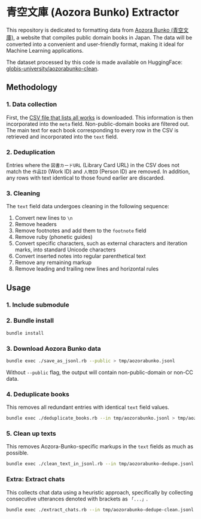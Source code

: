 # 青空文庫 (Aozora Bunko) Extractor
This repository is dedicated to formatting data from [Aozora Bunko (青空文庫)](https://www.aozora.gr.jp/), a website that compiles public domain books in Japan.
The data will be converted into a convenient and user-friendly format, making it ideal for Machine Learning applications.

The dataset processed by this code is made available on HuggingFace: [globis-university/aozorabunko-clean](https://huggingface.co/datasets/globis-university/aozorabunko-clean).

## Methodology 

### 1. Data collection 
First, the [CSV file that lists all works](https://www.aozora.gr.jp/index_pages/person_all.html) is downloaded.
This information is then incorporated into the `meta` field. Non-public-domain books are filtered out.
The main text for each book corresponding to every row in the CSV is retrieved and incorporated into the `text` field.

### 2. Deduplication 
Entries where the `図書カードURL` (Library Card URL) in the CSV does not match the `作品ID` (Work ID) and `人物ID` (Person ID) are removed.
In addition, any rows with text identical to those found earlier are discarded.

### 3. Cleaning 
The `text` field data undergoes cleaning in the following sequence:

1. Convert new lines to `\n`
2. Remove headers
3. Remove footnotes and add them to the `footnote` field
4. Remove ruby (phonetic guides)
5. Convert specific characters, such as external characters and iteration marks, into standard Unicode characters
6. Convert inserted notes into regular parenthetical text
7. Remove any remaining markup
8. Remove leading and trailing new lines and horizontal rules

## Usage

### 1. Include submodule

### 2. Bundle install

```bash
bundle install
```

### 3. Download Aozora Bunko data

```bash
bundle exec ./save_as_jsonl.rb --public > tmp/aozorabunko.jsonl
```

Without `--public` flag, the output will contain non-public-domain or non-CC data.

### 4. Deduplicate books

This removes all redundant entries with identical `text` field values.

```bash
bundle exec ./deduplicate_books.rb --in tmp/aozorabunko.jsonl > tmp/aozorabunko-dedupe.jsonl
```

### 5. Clean up texts

This removes Aozora-Bunko-specific markups in the `text` fields as much as possible.

```bash
bundle exec ./clean_text_in_jsonl.rb --in tmp/aozorabunko-dedupe.jsonl > tmp/aozorabunko-dedupe-clean.jsonl
```

### Extra: Extract chats

This collects chat data using a heuristic approach, specifically by collecting consecutive utterances denoted with brackets as `「...」`.

```bash
bundle exec ./extract_chats.rb --in tmp/aozorabunko-dedupe-clean.jsonl > tmp/aozorabunko-dedupe-clean-chats.jsonl
```
